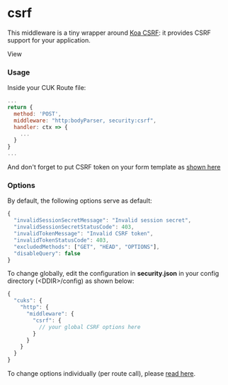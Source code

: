 # csrf

This middleware is a tiny wrapper around [Koa CSRF](https://github.com/koajs/csrf): it provides CSRF support for your application.

View

### Usage

Inside your CUK Route file:

```javascript
...
return {
  method: 'POST',
  middleware: "http:bodyParser, security:csrf",
  handler: ctx => {
    ...
  }
}
...
```

And don't forget to put CSRF token on your form template as [shown here](../view-globals/csrftoken.md#usage)

### Options

By default, the following options serve as default:

```javascript
{
  "invalidSessionSecretMessage": "Invalid session secret",
  "invalidSessionSecretStatusCode": 403,
  "invalidTokenMessage": "Invalid CSRF token",
  "invalidTokenStatusCode": 403,
  "excludedMethods": ["GET", "HEAD", "OPTIONS"],
  "disableQuery": false
}
```

To change globally, edit the configuration in **security.json** in your config directory \(&lt;DDIR&gt;/config\) as shown below:

```javascript
{
  "cuks": {
    "http": {
      "middleware": {
        "csrf": {
          // your global CSRF options here
        }
      }
    }
  }
}
```

To change options individually \(per route call\), please [read here](../../rappopo-cuk-http/).

